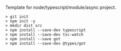 Template for node/typescript/module/async project.

```
> git init
> npm init -y
> mkdir dist src
> npm install --save-dev typescript
> npm install --save-dev tsc-watch
> npm install --save got
> npm install --save-dev @types/got
```
